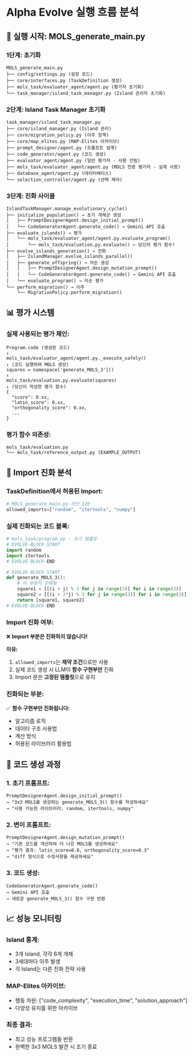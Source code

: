 # Alpha Evolve 실행 흐름 분석

## 🚀 실행 시작: MOLS_generate_main.py

### 1단계: 초기화
```
MOLS_generate_main.py
├── config/settings.py (설정 로드)
├── core/interfaces.py (TaskDefinition 생성)
├── mols_task/evaluator_agent/agent.py (평가자 초기화)
└── task_manager/island_task_manager.py (Island 관리자 초기화)
```

### 2단계: Island Task Manager 초기화
```
task_manager/island_task_manager.py
├── core/island_manager.py (Island 관리)
├── core/migration_policy.py (이주 정책)
├── core/map_elites.py (MAP-Elites 아카이브)
├── prompt_designer/agent.py (프롬프트 설계)
├── code_generator/agent.py (코드 생성)
├── evaluator_agent/agent.py (일반 평가자 - 사용 안됨)
├── mols_task/evaluator_agent/agent.py (MOLS 전용 평가자 - 실제 사용)
├── database_agent/agent.py (데이터베이스)
└── selection_controller/agent.py (선택 제어)
```

### 3단계: 진화 사이클
```
IslandTaskManager.manage_evolutionary_cycle()
├── initialize_population() → 초기 개체군 생성
│   ├── PromptDesignerAgent.design_initial_prompt()
│   └── CodeGeneratorAgent.generate_code() → Gemini API 호출
├── evaluate_islands() → 평가
│   └── mols_task/evaluator_agent/agent.py.evaluate_program()
│       └── mols_task/evaluation.py.evaluate() ← 당신의 평가 함수!
├── evolve_islands_generation() → 진화
│   ├── IslandManager.evolve_islands_parallel()
│   ├── generate_offspring() → 자손 생성
│   │   ├── PromptDesignerAgent.design_mutation_prompt()
│   │   └── CodeGeneratorAgent.generate_code() → Gemini API 호출
│   └── evaluate_program() → 자손 평가
└── perform_migration() → 이주
    └── MigrationPolicy.perform_migration()
```

## 📊 평가 시스템

### 실제 사용되는 평가 체인:
```
Program.code (생성된 코드)
↓
mols_task/evaluator_agent/agent.py._execute_safely()
↓ (코드 실행하여 MOLS 생성)
squares = namespace['generate_MOLS_3']()
↓
mols_task/evaluation.py.evaluate(squares)
↓ (당신이 작성한 평가 함수)
{
  "score": 0.xx,
  "latin_score": 0.xx,
  "orthogonality_score": 0.xx,
  ...
}
```

### 평가 함수 의존성:
```
mols_task/evaluation.py
└── mols_task/reference_output.py (EXAMPLE_OUTPUT)
```

## 🧬 Import 진화 분석

### TaskDefinition에서 허용된 Import:
```python
# MOLS_generate_main.py 라인 120
allowed_imports=["random", "itertools", "numpy"]
```

### 실제 진화되는 코드 블록:
```python
# mols_task/program.py - 초기 템플릿
# EVOLVE-BLOCK-START
import random
import itertools
# EVOLVE-BLOCK-END

# EVOLVE-BLOCK-START
def generate_MOLS_3():
    # 이 부분이 진화됨
    square1 = [[(i + j) % 3 for j in range(3)] for i in range(3)]
    square2 = [[(i + 2*j) % 3 for j in range(3)] for i in range(3)]
    return [square1, square2]
# EVOLVE-BLOCK-END
```

### Import 진화 여부:
❌ **Import 부분은 진화하지 않습니다!**

**이유:**
1. `allowed_imports`는 **제약 조건**으로만 사용
2. 실제 코드 생성 시 LLM이 **함수 구현부만** 진화
3. Import 문은 **고정된 템플릿**으로 유지

### 진화되는 부분:
✅ **함수 구현부만 진화됩니다:**
- 알고리즘 로직
- 데이터 구조 사용법
- 계산 방식
- 허용된 라이브러리 활용법

## 🔄 코드 생성 과정

### 1. 초기 프롬프트:
```
PromptDesignerAgent.design_initial_prompt()
→ "3x3 MOLS를 생성하는 generate_MOLS_3() 함수를 작성하세요"
→ "사용 가능한 라이브러리: random, itertools, numpy"
```

### 2. 변이 프롬프트:
```
PromptDesignerAgent.design_mutation_prompt()
→ "기존 코드를 개선하여 더 나은 MOLS를 생성하세요"
→ "평가 결과: latin_score=0.8, orthogonality_score=0.3"
→ "diff 형식으로 수정사항을 제공하세요"
```

### 3. 코드 생성:
```
CodeGeneratorAgent.generate_code()
→ Gemini API 호출
→ 새로운 generate_MOLS_3() 함수 구현 반환
```

## 📈 성능 모니터링

### Island 통계:
- 3개 Island, 각각 6개 개체
- 3세대마다 이주 발생
- 각 Island는 다른 진화 전략 사용

### MAP-Elites 아카이브:
- 행동 차원: ["code_complexity", "execution_time", "solution_approach"]
- 다양성 유지를 위한 아카이브

### 최종 결과:
- 최고 성능 프로그램들 반환
- 완벽한 3x3 MOLS 발견 시 조기 종료 